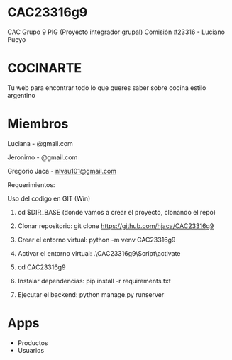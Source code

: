 # CAC23316g9
CAC Grupo 9 PIG (Proyecto integrador grupal)
Comisión #23316 - Luciano Pueyo


# COCINARTE
Tu web para encontrar todo lo que queres saber sobre cocina estilo argentino


# Miembros
Luciana - @gmail.com

Jeronimo - @gmail.com

Gregorio Jaca - nlvau101@gmail.com

Requerimientos:



Uso del codigo en GIT (Win)

1. cd $DIR_BASE (donde vamos a crear el proyecto, clonando el repo)

2. Clonar repositorio: git clone https://github.com/hjaca/CAC23316g9

3. Crear el entorno virtual: python -m venv CAC23316g9

4. Activar el entorno virtual: .\CAC23316g9\Script\activate

5. cd CAC23316g9 

6. Instalar dependencias: pip install -r requirements.txt

7. Ejecutar el backend: python manage.py runserver

# Apps
* Productos
* Usuarios

